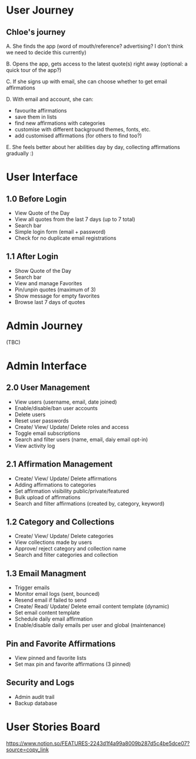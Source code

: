 
# User Journey
## Chloe's journey

A. She finds the app (word of mouth/reference? advertising? I don't think we need to decide this currently)

B. Opens the app, gets access to the latest quote(s) right away (optional: a quick tour of the app?)

C. If she signs up with email, she can choose whether to get email affirmations

D. With email and account, she can:
- favourite affirmations
- save them in lists
- find new affirmations with categories
- customise with different background themes, fonts, etc.
- add customised affirmations (for others to find too?)

E. She feels better about her abilities day by day, collecting affirmations gradually :)
# User Interface
## 1.0 Before Login
- View Quote of the Day
- View all quotes from the last 7 days (up to 7 total)
- Search bar 
- Simple login form (email + password)
- Check for no duplicate email registrations

## 1.1 After Login
- Show Quote of the Day
- Search bar 
- View and manage Favorites
- Pin/unpin quotes (maximum of 3)
- Show message for empty favorites
- Browse last 7 days of quotes

# Admin Journey
(TBC)

# Admin Interface
## 2.0 User Management
- View users (username, email, date joined)
- Enable/disable/ban user accounts
- Delete users
- Reset user passwords
- Create/ View/ Update/ Delete roles and access
- Toggle email subscriptions
- Search and filter users (name, email, daiy email opt-in)
- View activity log

## 2.1 Affirmation Management
- Create/ View/ Update/ Delete affirmations
- Adding affirmations to categories
- Set affirmation visibility public/private/featured
- Bulk upload of affirmations
- Search and filter affirmations (created by, category, keyword)

## 1.2 Category and Collections
- Create/ View/ Update/ Delete categories
- View collections made by users
- Approve/ reject category and collection name
- Search and filter categories and collection

## 1.3 Email Managment
- Trigger emails
- Monitor email logs (sent, bounced)
- Resend email if failed to send
- Create/ Read/ Update/ Delete email content template (dynamic)
- Set email content template
- Schedule daily email affirmation
- Enable/disable daily emails per user and global (maintenance)

## Pin and Favorite Affirmations
- View pinned and favorite lists
- Set max pin and favorite affirmations (3 pinned)

## Security and Logs
- Admin audit trail
- Backup database

# User Stories Board
https://www.notion.so/FEATURES-2243d1f4a99a8009b287d5c4be5dce07?source=copy_link
